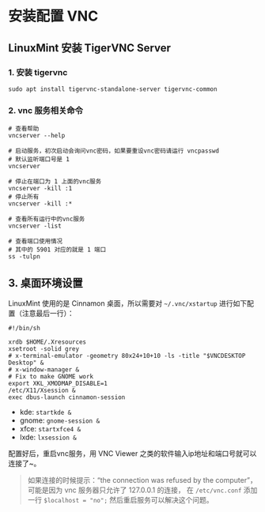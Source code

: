 # 安装配置 VNC

## LinuxMint 安装 TigerVNC Server

### 1. 安装 tigervnc

```shell script
sudo apt install tigervnc-standalone-server tigervnc-common
```

### 2. vnc 服务相关命令

```shell script
# 查看帮助
vncserver --help

# 启动服务，初次启动会询问vnc密码，如果要重设vnc密码请运行 vncpasswd
# 默认监听端口号是 1
vncserver

# 停止在端口为 1 上面的vnc服务
vncserver -kill :1
# 停止所有
vncserver -kill :*

# 查看所有运行中的vnc服务
vncserver -list

# 查看端口使用情况
# 其中的 5901 对应的就是 1 端口
ss -tulpn
```

## 3. 桌面环境设置

LinuxMint 使用的是 Cinnamon 桌面，所以需要对 `~/.vnc/xstartup` 进行如下配置（注意最后一行）：

```
#!/bin/sh

xrdb $HOME/.Xresources
xsetroot -solid grey
# x-terminal-emulator -geometry 80x24+10+10 -ls -title "$VNCDESKTOP Desktop" &
# x-window-manager &
# Fix to make GNOME work
export XKL_XMODMAP_DISABLE=1
/etc/X11/Xsession &
exec dbus-launch cinnamon-session
```

- kde: `startkde &`
- gnome: `gnome-session &`
- xfce: `startxfce4 &`
- lxde: `lxsession &`

配置好后，重启vnc服务，用 VNC Viewer 之类的软件输入ip地址和端口号就可以连接了~。

> 如果连接的时候提示：“the connection was refused by the computer”，可能是因为 vnc 服务器只允许了 127.0.0.1 的连接，
在 `/etc/vnc.conf` 添加一行 `$localhost = "no";` 然后重启服务可以解决这个问题。

